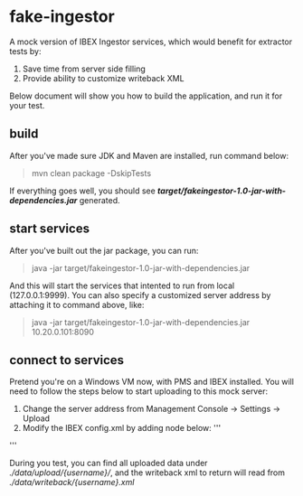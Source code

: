 # fake-ingestor
A mock version of IBEX Ingestor services, which would benefit for extractor tests by:
1. Save time from server side filling
2. Provide ability to customize writeback XML

Below document will show you how to build the application, and run it for your test.

## build
After you've made sure JDK and Maven are installed, run command below:
> mvn clean package -DskipTests

If everything goes well, you should see ***target/fakeingestor-1.0-jar-with-dependencies.jar*** generated.

## start services
After you've built out the jar package, you can run:
> java -jar target/fakeingestor-1.0-jar-with-dependencies.jar

And this will start the services that intented to run from local (127.0.0.1:9999). You can also specify a customized server address by attaching it to command above, like:
> java -jar target/fakeingestor-1.0-jar-with-dependencies.jar 10.20.0.101:8090

## connect to services
Pretend you're on a Windows VM now, with PMS and IBEX installed. You will need to follow the steps below to start uploading to this mock server:
1. Change the server address from Management Console -> Settings -> Upload
2. Modify the IBEX config.xml by adding node below:
'''
<module name="Maintenance">
    <property name="UseHTTP" value="1" />
</module>
'''

During you test, you can find all uploaded data under _./data/upload/{username}/_, and the writeback xml to return will read from _./data/writeback/{username}.xml_ 
